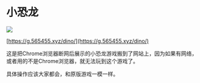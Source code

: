# 小恐龙

![](https://s2.loli.net/2025/06/19/vcJiMWC4I56N9Hf.png)

[https://g.565455.xyz/dino/](https://g.565455.xyz/dino/)

这是把Chrome浏览器断网后展示的小恐龙游戏搬到了网站上，因为如果有网络，或者用的不是Chrome浏览器，就无法玩到这个游戏了。

具体操作应该大家都会，和原版游戏一模一样。